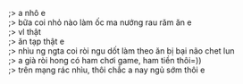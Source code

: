 ;> a nhô e<br>
;> bữa coi nhỏ nào làm ốc ma nướng rau răm ăn e<br>
;> vl thật<br>
;> ăn tạp thật e<br>
;> nhìu ng ngta coi ròi ngu dốt làm theo ăn bị bại não chet lun<br>
;> a già ròi hong có ham chơi game, ham tiền thôi=))<br>
;> trên mạng rác nhìu, thôi chắc a nay ngủ sớm thôi e
